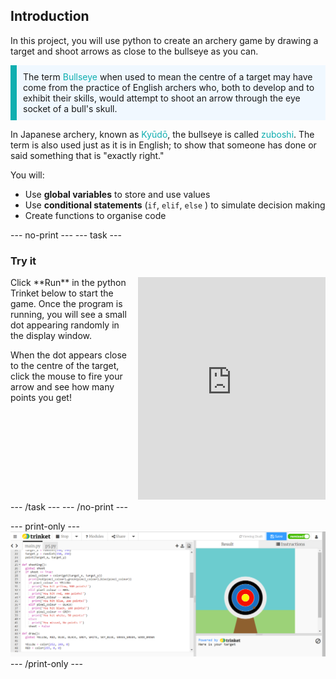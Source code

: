 ## Introduction

In this project, you will use python to create an archery game by drawing a target and shoot arrows as close to the bullseye as you can. 

<p style="border-left: solid; border-width:10px; border-color: #0faeb0; background-color: aliceblue; padding: 10px;">
The term <span style="color: #0faeb0"> Bullseye</span> when used to mean the centre of a target may have come from the practice of English archers who, both to develop and to exhibit their skills, would attempt to shoot an arrow through the eye socket of a bull's skull.

In Japanese archery, known as <span style="color: #0faeb0">Kyūdō</span>, the bullseye is called <span style="color: #0faeb0">zuboshi</span>. The term is also used just as it is in English; to show that someone has done or said something that is "exactly right."
</p>

You will:
+ Use **global variables** to store and use values
+ Use **conditional statements** (```if```, ```elif```, ```else``` ) to simulate decision making
+ Create functions to organise code 

--- no-print ---
--- task ---
### Try it
<div style="display: flex; flex-wrap: wrap">
<div style="flex-basis: 175px; flex-grow: 1">  
Click **Run** in the python Trinket below to start the game. Once the program is running, you will see a small dot appearing randomly in the display window. 

When the dot appears close to the centre of the target, click the mouse to fire your arrow and see how many points you get!

</div>
<div class="scratch-preview" style="margin-left: 15px;">
  <iframe src="https://trinket.io/embed/python/e7feefb6dc" width="100%" height="356" frameborder="0" marginwidth="0" marginheight="0" allowfullscreen></iframe>
</div>
</div>
--- /task ---
--- /no-print ---

--- print-only ---
![Completed project](images/showcase_static.png)
--- /print-only ---
